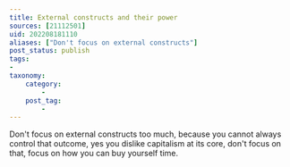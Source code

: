 ```yaml
---
title: External constructs and their power
sources: [21112501]
uid: 202208181110
aliases: ["Don't focus on external constructs"]
post_status: publish
tags:
-
taxonomy:
    category:
        - 
    post_tag:
        - 
---
```


Don't focus on external constructs too much, because you cannot always control that outcome, yes you dislike capitalism at its core, don't focus on that, focus on how you can buy yourself time.